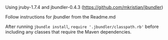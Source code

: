 Using jruby-1.7.4 and jbundler-0.4.3 (https://github.com/mkristian/jbundler)

Follow instructions for jbundler from the Readme.md 

After running `jbundle install`, `require '.jbundler/classpath.rb'` before including any classes that require the Maven dependencies.
